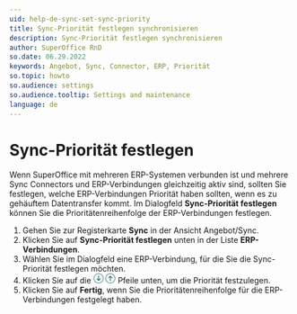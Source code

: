 ```yaml
---
uid: help-de-sync-set-sync-priority
title: Sync-Priorität festlegen synchronisieren
description: Sync-Priorität festlegen synchronisieren
author: SuperOffice RnD
so.date: 06.29.2022
keywords: Angebot, Sync, Connector, ERP, Priorität
so.topic: howto
so.audience: settings
so.audience.tooltip: Settings and maintenance
language: de
---
```


# Sync-Priorität festlegen

Wenn SuperOffice mit mehreren ERP-Systemen verbunden ist und mehrere Sync Connectors und ERP-Verbindungen gleichzeitig aktiv sind, sollten Sie festlegen, welche ERP-Verbindungen Priorität haben sollten, wenn es zu gehäuftem Datentransfer kommt. Im Dialogfeld **Sync-Priorität festlegen** können Sie die Prioritätenreihenfolge der ERP-Verbindungen festlegen.

1. Gehen Sie zur Registerkarte **Sync** in der Ansicht Angebot/Sync.
2. Klicken Sie auf **Sync-Priorität festlegen** unten in der Liste **ERP-Verbindungen**.
3. Wählen Sie im Dialogfeld eine ERP-Verbindung, für die Sie die Sync-Priorität festlegen möchten.
4. Klicken Sie auf die ![Symbol][img1] ![Symbol][img2] Pfeile unten, um die Priorität festzulegen.
5. Klicken Sie auf **Fertig**, wenn Sie die Prioritätenreihenfolge für die ERP-Verbindungen festgelegt haben.

<!-- Referenced links -->

<!-- Referenced images -->
[img1]: ../../../../../media/icons/arrow-down.png
[img2]: ../../../../../media/icons/arrow-up.png
